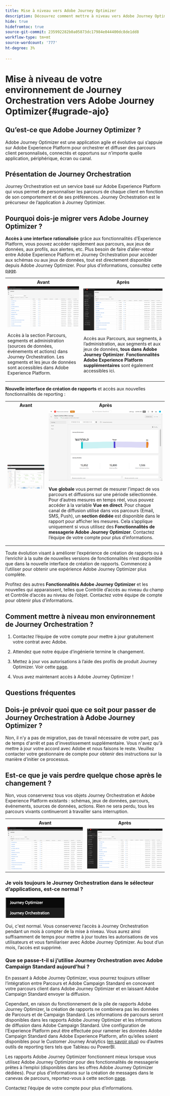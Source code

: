 ```yaml
---
title: Mise à niveau vers Adobe Journey Optimizer
description: Découvrez comment mettre à niveau vers Adobe Journey Optimizer
hide: true
hidefromtoc: true
source-git-commit: 235992282b0a05873dc17984e044400dc8de1dd8
workflow-type: tm+mt
source-wordcount: '777'
ht-degree: 3%

---
```



# Mise à niveau de votre environnement de Journey Orchestration vers Adobe Journey Optimizer{#ugrade-ajo}

## Qu’est-ce que Adobe Journey Optimizer ?

Adobe Journey Optimizer est une application agile et évolutive qui s’appuie sur Adobe Experience Platform pour orchestrer et diffuser des parcours client personnalisés, connectés et opportuns sur n’importe quelle application, périphérique, écran ou canal. &#x200B;

## Présentation de Journey Orchestration

Journey Orchestration est un service basé sur Adobe Experience Platform qui vous permet de personnaliser les parcours de chaque client en fonction de son comportement et de ses préférences. Journey Orchestration est le précurseur de l’application à Journey Optimizer.

## Pourquoi dois-je migrer vers Adobe Journey Optimizer ?

**Accès à une interface rationalisée** grâce aux fonctionnalités d’Experience Platform, vous pouvez accéder rapidement aux parcours, aux jeux de données, aux profils, aux alertes, etc. Plus besoin de faire d’aller-retour entre Adobe Experience Platform et Journey Orchestration pour accéder aux schémas ou aux jeux de données, tout est directement disponible depuis Adobe Journey Optimizer. Pour plus d’informations, consultez cette [page](https://experienceleague.adobe.com/docs/journey-optimizer/using/get-started/user-interface.html).

<table>
<tr>
<th>Avant</th>
<th>Après</th>
</tr>
<tr>
<td><img src="../assets/migration-ajo-1.png"><p>Accès à la section Parcours, segments et administration (sources de données, événements et actions) dans Journey Orchestration. Les segments et les jeux de données sont accessibles dans Adobe Experience Platform. </p></td>
<td><img src="../assets/migration-ajo-2.png"><p>Accès aux Parcours, aux segments, à l’administration, aux segments et aux jeux de données, <strong>tous dans Adobe Journey Optimizer</strong>. <strong>Fonctionnalités Adobe Experience Platform supplémentaires</strong> sont également accessibles ici.</p></td>
</tr>
</table>

**Nouvelle interface de création de rapports** et accès aux nouvelles fonctionnalités de reporting :

<table>
<tr>
<th>Avant</th>
<th>Après</th>
</tr>
<tr>
<td><img src="../assets/migration-ajo-5.png"></td>
<td><img src="../assets/migration-ajo-6.png"><p><strong>Vue globale</strong> vous permet de mesurer l’impact de vos parcours et diffusions sur une période sélectionnée. Pour d’autres mesures en temps réel, vous pouvez accéder à la variable <strong>Vue en direct</strong>. Pour chaque canal de diffusion utilisé dans vos parcours (Email, SMS, Push), un <strong>section dédiée</strong> est disponible dans le rapport pour afficher les mesures. Cela s’applique uniquement si vous utilisez des <strong>Fonctionnalités de messagerie Adobe Journey Optimizer</strong>. Contactez l’équipe de votre compte pour plus d’informations.</p></td>
</tr>
</table>

Toute évolution visant à améliorer l’expérience de création de rapports ou à l’enrichir à la suite de nouvelles versions de fonctionnalités n’est disponible que dans la nouvelle interface de création de rapports. Commencez à l’utiliser pour obtenir une expérience Adobe Journey Optimizer plus complète.

Profitez des autres **Fonctionnalités Adobe Journey Optimizer** et les nouvelles qui apparaissent, telles que Contrôle d’accès au niveau du champ et Contrôle d’accès au niveau de l’objet. Contactez votre équipe de compte pour obtenir plus d’informations.

## Comment mettre à niveau mon environnement de Journey Orchestration ?

1. Contactez l’équipe de votre compte pour mettre à jour gratuitement votre contrat avec Adobe.

1. Attendez que notre équipe d’ingénierie termine le changement.

1. Mettez à jour vos autorisations à l’aide des profils de produit Journey Optimizer. Voir cette [page](https://experienceleague.adobe.com/docs/journey-optimizer/using/administration/ootb-product-profiles.html?lang=fr).

1. Vous avez maintenant accès à Adobe Journey Optimizer !

## Questions fréquentes

## Dois-je prévoir quoi que ce soit pour passer de Journey Orchestration à Adobe Journey Optimizer ?

Non, il n&#39;y a pas de migration, pas de travail nécessaire de votre part, pas de temps d&#39;arrêt et pas d&#39;investissement supplémentaire. Vous n&#39;avez qu&#39;à mettre à jour votre accord avec Adobe et nous faisons le reste. Veuillez contacter votre gestionnaire de compte pour obtenir des instructions sur la manière d’initier ce processus.

## Est-ce que je vais perdre quelque chose après le changement ?

Non, vous conserverez tous vos objets Journey Orchestration et Adobe Experience Platform existants : schémas, jeux de données, parcours, événements, sources de données, actions. Rien ne sera perdu, tous les parcours vivants continueront à travailler sans interruption.

<table>
<tr>
<th>Avant</th>
<th>Après</th>
</tr>
<tr>
<td><img src="../assets/migration-ajo-7.png"></td>
<td><img src="../assets/migration-ajo-8.png"></td>
</tr>
</table>

### Je vois toujours le Journey Orchestration dans le sélecteur d’applications, est-ce normal ?

![](../assets/migration-ajo-9.png)

Oui, c&#39;est normal. Vous conserverez l’accès à Journey Orchestration pendant un mois à compter de la mise à niveau. Vous aurez ainsi suffisamment de temps pour mettre à jour toutes les autorisations de vos utilisateurs et vous familiariser avec Adobe Journey Optimizer. Au bout d’un mois, l’accès est supprimé.

### Que se passe-t-il si j’utilise Journey Orchestration avec Adobe Campaign Standard aujourd’hui ?

En passant à Adobe Journey Optimizer, vous pourrez toujours utiliser l’intégration entre Parcours et Adobe Campaign Standard en concevant votre parcours client dans Adobe Journey Optimizer et en laissant Adobe Campaign Standard envoyer la diffusion.

Cependant, en raison du fonctionnement de la pile de rapports Adobe Journey Optimizer, la création de rapports ne combinera pas les données de Parcours et de Campaign Standard. Les informations de parcours seront disponibles dans les rapports Adobe Journey Optimizer et les informations de diffusion dans Adobe Campaign Standard. Une configuration de l’Experience Platform peut être effectuée pour ramener les données Adobe Campaign Standard dans Adobe Experience Platform, afin qu’elles soient disponibles pour le Customer Journey Analytics ([en savoir plus](https://business.adobe.com/products/experience-platform/customer-journey-analytics.html)) ou d’autres outils de reporting tiers tels que Tableau ou PowerBI.

Les rapports Adobe Journey Optimizer fonctionnent mieux lorsque vous utilisez Adobe Journey Optimizer pour  des fonctionnalités de messagerie prêtes à l’emploi (disponibles dans les offres Adobe Journey Optimizer dédiées). Pour plus d&#39;informations sur la création de messages dans le canevas de parcours, reportez-vous à cette section [page](https://experienceleague.adobe.com/docs/journey-optimizer/using/messages/messages-in-journeys.html).

Contactez l’équipe de votre compte pour plus d’informations.